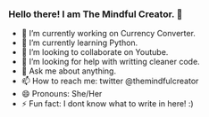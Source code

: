 ### Hello there! I am The Mindful Creator. 👋

- 🔭 I’m currently working on Currency Converter.
- 🌱 I’m currently learning Python.
- 👯 I’m looking to collaborate on Youtube.
- 🤔 I’m looking for help with writting cleaner code.
- 💬 Ask me about anything.
- 📫 How to reach me: twitter @themindfulcreator
- 😄 Pronouns: She/Her
- ⚡ Fun fact: I dont know what to write in here! :)
